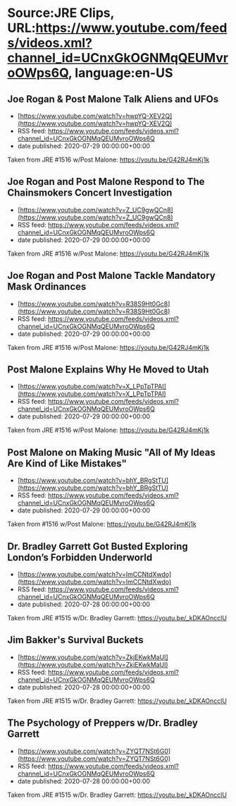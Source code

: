 # Source:JRE Clips, URL:https://www.youtube.com/feeds/videos.xml?channel_id=UCnxGkOGNMqQEUMvroOWps6Q, language:en-US

## Joe Rogan & Post Malone Talk Aliens and UFOs
 - [https://www.youtube.com/watch?v=hwpYQ-XEV2Q](https://www.youtube.com/watch?v=hwpYQ-XEV2Q)
 - RSS feed: https://www.youtube.com/feeds/videos.xml?channel_id=UCnxGkOGNMqQEUMvroOWps6Q
 - date published: 2020-07-29 00:00:00+00:00

Taken from JRE #1516 w/Post Malone:
https://youtu.be/G42RJ4mKj1k

## Joe Rogan and Post Malone Respond to The Chainsmokers Concert Investigation
 - [https://www.youtube.com/watch?v=Z_UC9gwQCn8](https://www.youtube.com/watch?v=Z_UC9gwQCn8)
 - RSS feed: https://www.youtube.com/feeds/videos.xml?channel_id=UCnxGkOGNMqQEUMvroOWps6Q
 - date published: 2020-07-29 00:00:00+00:00

Taken from JRE #1516 w/Post Malone: https://youtu.be/G42RJ4mKj1k

## Joe Rogan and Post Malone Tackle Mandatory Mask Ordinances
 - [https://www.youtube.com/watch?v=R38S9Ht0Gc8](https://www.youtube.com/watch?v=R38S9Ht0Gc8)
 - RSS feed: https://www.youtube.com/feeds/videos.xml?channel_id=UCnxGkOGNMqQEUMvroOWps6Q
 - date published: 2020-07-29 00:00:00+00:00

Taken from JRE #1516 w/Post Malone: https://youtu.be/G42RJ4mKj1k

## Post Malone Explains Why He Moved to Utah
 - [https://www.youtube.com/watch?v=X_LPpTpTPAI](https://www.youtube.com/watch?v=X_LPpTpTPAI)
 - RSS feed: https://www.youtube.com/feeds/videos.xml?channel_id=UCnxGkOGNMqQEUMvroOWps6Q
 - date published: 2020-07-29 00:00:00+00:00

Taken from JRE #1516 w/Post Malone: https://youtu.be/G42RJ4mKj1k

## Post Malone on Making Music "All of My Ideas Are Kind of Like Mistakes"
 - [https://www.youtube.com/watch?v=bhY_BRgStTU](https://www.youtube.com/watch?v=bhY_BRgStTU)
 - RSS feed: https://www.youtube.com/feeds/videos.xml?channel_id=UCnxGkOGNMqQEUMvroOWps6Q
 - date published: 2020-07-29 00:00:00+00:00

Taken from #1516 w/Post Malone:
https://youtu.be/G42RJ4mKj1k

## Dr. Bradley Garrett Got Busted Exploring London’s Forbidden Underworld
 - [https://www.youtube.com/watch?v=ImCCNtdXwdo](https://www.youtube.com/watch?v=ImCCNtdXwdo)
 - RSS feed: https://www.youtube.com/feeds/videos.xml?channel_id=UCnxGkOGNMqQEUMvroOWps6Q
 - date published: 2020-07-28 00:00:00+00:00

Taken from JRE #1515 w/Dr. Bradley Garrett: https://youtu.be/_kDKAOncclU

## Jim Bakker's Survival Buckets
 - [https://www.youtube.com/watch?v=ZkjEKwkMaUI](https://www.youtube.com/watch?v=ZkjEKwkMaUI)
 - RSS feed: https://www.youtube.com/feeds/videos.xml?channel_id=UCnxGkOGNMqQEUMvroOWps6Q
 - date published: 2020-07-28 00:00:00+00:00

Taken from JRE #1515 w/Dr. Bradley Garrett:
https://youtu.be/_kDKAOncclU

## The Psychology of Preppers w/Dr. Bradley Garrett
 - [https://www.youtube.com/watch?v=ZYQT7NSt6G0](https://www.youtube.com/watch?v=ZYQT7NSt6G0)
 - RSS feed: https://www.youtube.com/feeds/videos.xml?channel_id=UCnxGkOGNMqQEUMvroOWps6Q
 - date published: 2020-07-28 00:00:00+00:00

Taken from JRE #1515 w/Dr. Bradley Garrett:
https://youtu.be/_kDKAOncclU

